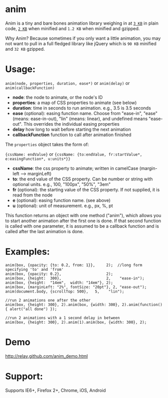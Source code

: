 anim
====

Anim is a tiny and bare bones animation library weighing in at [`3 KB`](https://raw.github.com/relay/anim/master/anim.js) in plain code, [`2 KB`](https://raw.github.com/relay/anim/master/anim.min.js) when minified and `1.2 KB` when minified and gzipped.

Why Anim? Because sometimes if you only want a little animation, you may not want to pull in a full fledged library like jQuery which is `90 KB` minified and `32 KB` gzipped.

Usage:
=====
``anim(node, properties, duration, ease*)``
or ``anim(delay)``
or ``anim(callbackFunction)``

* **node**: the node to animate, or the node's ID
* **properties**: a map of CSS properties to animate (see below)
* **duration**: time in seconds to run animation. e.g., 3.5 is 3.5 seconds
* **ease** (optional): easing function name. Choose from "ease-in", "ease" (means: ease-in-out), "lin" (means: linear), and undefined means "ease-out". This overrides the individual easing properties
* **delay** how long to wait before starting the next animation
* **callbackFunction** function to call after animation finished

The ``properties`` object takes the form of:

``{cssName: endValue}`` or ``{cssName: {to:endValue, fr:startValue*, e:easingFunction*, u:units*}}``


* **cssName**: the css property to animate; written in camelCase (margin-left --> marginLeft)
* **to**: the end value of the CSS property. Can be number or string with optional units. e.g., 100, "100px", "50%", "3em"
* **fr** (optional): the starting value of the CSS property. If not supplied, it is read from the node
* **e** (optional): easing function name. (see above)
* **u** (optional): unit of measurement. e.g., px, %, pt

This function returns an object with one method ("anim"), which allows you to start another animation after the first one is done. If that second function is called with one parameter, it is assumed to be a callback function and is called after the last animation is done.

Examples:
=====
    anim(box, {opacity: {to: 0.2, from: 1}},     2);  //long form specifying 'to' and 'from'
    anim(box, {opacity: 0.2},                    2);
    anim(box, {height:  300},                    2,    "ease-in");
    anim(box, {height:  "14em",  width: "14em"}, 2);
    anim(box, {marginLeft: "2%", fontSize: "20pt"}, 2, "ease-out");
    anim(document.body, {scrollTop: 500},   5,    "lin");

    //run 2 animations one after the other
    anim(box, {height: 300}, 2).anim(box, {width: 300}, 2).anim(function() { alert("all done") });

    //run 2 animations with a 1 second delay in between
    anim(box, {height: 300}, 2).anim(1).anim(box, {width: 300}, 2);


Demo
=====
http://relay.github.com/anim_demo.html

Support:
=====
Supports IE6+, Firefox 2+, Chrome, iOS, Android
